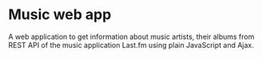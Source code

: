 # Music web app
 
A web application to get information about music artists, their albums from REST API of the music application Last.fm using plain JavaScript and Ajax.